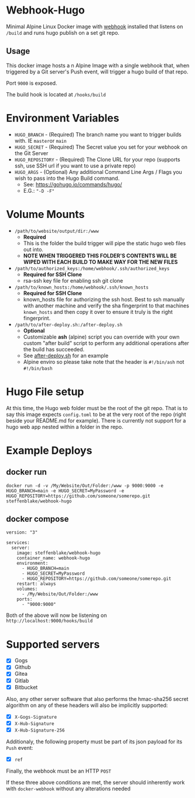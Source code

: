 # Webhook-Hugo

Minimal Alpine Linux Docker image with [webhook](https://github.com/adnanh/webhook/) installed that listens on `/build` and runs hugo publish on a set git repo.

## Usage

This docker image hosts a n Alpine Image with a single webhook that, when triggered by a Git server's Push event, will trigger a hugo build of that repo.

Port `9000` is exposed.

The build hook is located at `/hooks/build`

# Environment Variables

* `HUGO_BRANCH` - (Required) The branch name you want to trigger builds with. IE `master`or `main`
* `HUGO_SECRET` - (Required) The Secret value you set for your webhook on the Git Server
* `HUGO_REPOSITORY` - (Required) The Clone URL for your repo (supports ssh, use SSH url if you want to use a private repo)
* `HUGO_ARGS` - (Optional) Any additional Command Line Args / Flags you wish to pass into the Hugo Build command.
    * See: https://gohugo.io/commands/hugo/
    * E.G.: `"-D -F"`  

# Volume Mounts

* `/path/to/website/output/dir:/www`
  * **Required**
  * This is the folder the build trigger will pipe the static hugo web files out into.
  * **NOTE WHEN TRIGGERED THIS FOLDER'S CONTENTS WILL BE WIPED WITH EACH BUILD TO MAKE WAY FOR THE NEW FILES** 
* `/path/to/authorized_keys:/home/webhook/.ssh/authorized_keys`
  * **Required for SSH Clone**
  * rsa-ssh key file for enabling ssh git clone
* `/path/to/known_hosts:/home/webhook/.ssh/known_hosts`
  * **Required for SSH Clone**
  * known_hosts file for authorizing the ssh host. Best to ssh manually with another machine and verify the sha fingerprint to that machines `known_hosts` and then copy it over to ensure it truly is the right fingerprint.
* `/path/to/after-deploy.sh:/after-deploy.sh`
  * **Optional**
  * Customizable **ash** (alpine) script you can override with your own custom "after build" script to perform any additional operations after the build has succeeded.
  * See [after-deploy.sh](/after-deploy.sh) for an example 
  * Alpine enviro so please take note that the header is `#!/bin/ash` not `#!/bin/bash`

# Hugo File setup

At this time, the Hugo web folder must be the root of the git repo. That is to say this image expects `config.toml` to be at the very root of the repo (right beside your README.md for example). There is currently not support for a hugo web app nested within a folder in the repo.

# Example Deploys

## docker run

`docker run -d -v /My/Website/Out/Folder:/www -p 9000:9000 -e HUGO_BRANCH=main -e HUGO_SECRET=MyPassword -e HUGO_REPOSITORY=https://github.com/someone/somerepo.git steffenblake/webhook-hugo`

## docker compose

```
version: "3"

services:
  server:
    image: steffenblake/webhook-hugo
    container_name: webhook-hugo
    environment:
      - HUGO_BRANCH=main
      - HUGO_SECRET=MyPassword
      - HUGO_REPOSITORY=https://github.com/someone/somerepo.git
    restart: always
    volumes:
      - /My/Website/Out/Folder:/www
    ports:
      - "9000:9000"
```

Both of the above will now be listening on `http://localhost:9000/hooks/build`

# Supported servers

- [x] Gogs
- [x] Github
- [x] Gitea
- [x] Gitlab
- [x] Bitbucket

Also, any other server software that also performs the hmac-sha256 secret algorithm on any of these headers will also be implicitly supported:

- [x] `X-Gogs-Signature`
- [x] `X-Hub-Signature`
- [x] `X-Hub-Signature-256`

Additionaly, the following property must be part of its json payload for its `Push` event:

- [x] `ref`

Finally, the webhook must be an HTTP `POST` 

If these three above conditions are met, the server should inherently work with `docker-webhook` without any alterations needed
